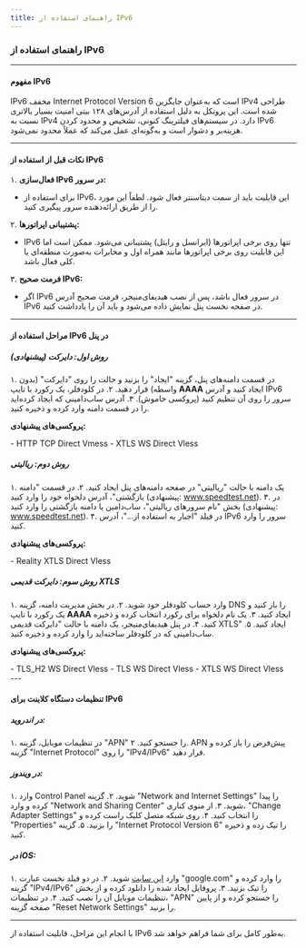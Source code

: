 ```yaml
---
title: راهنمای استفاده از IPv6
---
```


### راهنمای استفاده از IPv6

---

#### **مفهوم IPv6**
IPv6 مخفف Internet Protocol Version 6 است که به‌عنوان جایگزین IPv4 طراحی شده است. این پروتکل به دلیل استفاده از آدرس‌های ۱۲۸ بیتی امنیت بسیار بالاتری نسبت به IPv4 دارد. در سیستم‌های فیلترینگ کنونی، تشخیص و محدود کردن IPv6 هزینه‌بر و دشوار است و به‌گونه‌ای عمل می‌کند که عملاً محدود نمی‌شود.

---

#### **نکات قبل از استفاده از IPv6**
۱. **فعال‌سازی IPv6 در سرور:**

   - برای استفاده از IPv6، این قابلیت باید از سمت دیتاسنتر فعال شود. لطفاً این مورد را از طریق ارائه‌دهنده سرور پیگیری کنید.

۲. **پشتیبانی اپراتورها:**

   - IPv6 تنها روی برخی اپراتورها (ایرانسل و رایتل) پشتیبانی می‌شود. ممکن است اما این قابلیت روی برخی اپراتورها مانند همراه اول و مخابرات به‌صورت منطقه‌ای یا کلی فعال باشد.

۳. **فرمت صحیح IPv6:**

   - اگر IPv6 در سرور فعال باشد، پس از نصب هیدیفای‌منیجر، فرمت صحیح آدرس IPv6 در صفحه نخست پنل نمایش داده می‌شود و باید آن را یادداشت کنید.

---

#### **مراحل استفاده از IPv6 در پنل**

##### **روش اول: دایرکت (پیشنهادی)**

۱. در قسمت دامنه‌های پنل، گزینه "ایجاد" را بزنید و حالت را روی "دایرکت" (بدون واسطه) قرار دهید.
۲. در کلودفلر، یک رکورد با تایپ **AAAA** ایجاد کنید و آدرس IPv6 سرور را روی آن تنظیم کنید (پروکسی خاموش).
۳. آدرس ساب‌دامینی که ایجاد کرده‌اید را در قسمت دامنه وارد کرده و ذخیره کنید.

**پروکسی‌های پیشنهادی:**

<div align dir="ltr">
- HTTP TCP Direct Vmess
- XTLS WS Direct Vless
</div>

##### **روش دوم: ریالیتی**
۱. یک دامنه با حالت "ریالیتی" در صفحه دامنه‌های پنل ایجاد کنید.
۲. در قسمت "دامنه بازگشتی"، آدرس دلخواه خود را وارد کنید (پیشنهادی: www.speedtest.net).
۳. در بخش "نام سرورهای ریالیتی"، ساب‌دامین یا دامنه بازگشتی را وارد کنید (پیشنهادی: www.speedtest.net).
۴. در فیلد "اجبار به استفاده از..."، آدرس IPv6 سرور را وارد کنید.


**پروکسی‌های پیشنهادی:**

<div align dir="ltr">
- Reality XTLS Direct Vless
</div>

##### **روش سوم: دایرکت قدیمی XTLS**

۱. وارد حساب کلودفلر خود شوید.
۲. در بخش مدیریت دامنه، گزینه DNS را باز کنید و یک رکورد با تایپ **AAAA** ایجاد کنید.
۳. یک نام دلخواه برای رکورد انتخاب کرده و ذخیره کنید.
۴. در پنل هیدیفای‌منیجر، یک دامنه با حالت "دایرکت قدیمی XTLS" ایجاد کنید.
۵. ساب‌دامینی که در کلودفلر ساخته‌اید را وارد کرده و ذخیره کنید.

**پروکسی‌های پیشنهادی:**

<div align dir="ltr">
- TLS_H2 WS Direct Vless
- TLS WS Direct Vless
- XTLS WS Direct Vless
</div>
---

#### **تنظیمات دستگاه کلاینت برای IPv6**

##### **در اندروید:**

۱. در تنظیمات موبایل، گزینه "APN" را جستجو کنید.
۲. APN پیش‌فرض را باز کرده و گزینه "Internet Protocol" را روی "IPv4/IPv6" قرار دهید.

##### **در ویندوز:**

۱. وارد Control Panel شوید.
۲. گزینه "Network and Internet Settings" را پیدا کرده و وارد "Network and Sharing Center" شوید.
۳. از منوی کناری، "Change Adapter Settings" را انتخاب کنید.
۴. روی شبکه متصل کلیک راست کرده و "Properties" را بزنید.
۵. گزینه "Internet Protocol Version 6" را تیک زده و ذخیره کنید.

##### **در iOS:**

۱. وارد [این سایت](https://mobileconfig.azurewebsites.net) شوید.
۲. در دو فیلد نخست عبارت "google.com" را وارد کرده و گزینه "IPv4/IPv6" را تیک بزنید.
۳. پروفایل ایجاد شده را دانلود کرده و از بخش تنظیمات موبایل آن را نصب کنید.
۴. در تنظیمات، "APN" را جستجو کرده و از پایین صفحه گزینه "Reset Network Settings" را بزنید.

---

با انجام این مراحل، قابلیت استفاده از IPv6 به‌طور کامل برای شما فراهم خواهد شد.

